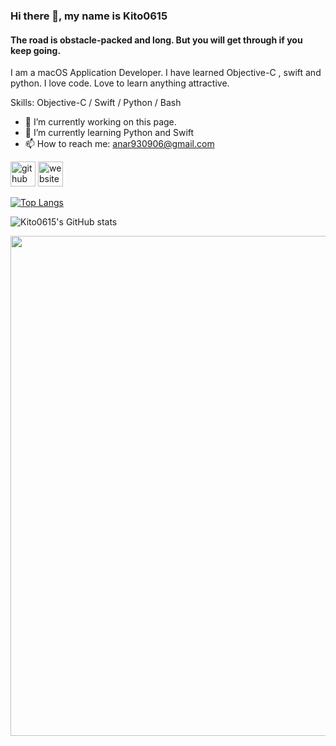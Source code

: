 ### Hi there 👋, my name is Kito0615
#### The road is obstacle-packed and long. But you will get through if you keep going.
I am a macOS Application Developer. I have learned Objective-C , swift and python. I love code. Love to learn anything attractive.

Skills: Objective-C / Swift / Python / Bash

- 🔭 I’m currently working on this page. 
- 🌱 I’m currently learning Python and Swift 
- 📫 How to reach me: anar930906@gmail.com 


[<img src='https://cdn.jsdelivr.net/npm/simple-icons@3.0.1/icons/github.svg' alt='github' height='40'>](https://github.com/Kito0615)  [<img src='https://cdn.jsdelivr.net/npm/simple-icons@3.0.1/icons/icloud.svg' alt='website' height='40'>](anar0615.wordpress.com)  

[![Top Langs](https://github-readme-stats.vercel.app/api/top-langs/?username=Kito0615)](https://github.com/Kito0615/Kito0615)

![Kito0615's GitHub stats](https://github-readme-stats.vercel.app/api?username=Kito0615)

<a href="https://github.com/Kito0615/Kito0615">
  <img src="https://github-readme-activity-graph.cyclic.app/graph?username=Kito0615&theme=react-dark" style="width: 800px;"/>
</a>

